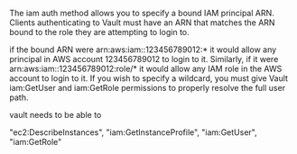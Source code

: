 The iam auth method allows you to specify a bound IAM principal ARN. Clients authenticating to Vault must have an ARN that matches the ARN bound to the role they are attempting to login to.


if the bound ARN were arn:aws:iam::123456789012:* it would allow any principal in AWS account 123456789012 to login to it. Similarly, if it were arn:aws:iam::123456789012:role/* it would allow any IAM role in the AWS account to login to it. If you wish to specify a wildcard, you must give Vault iam:GetUser and iam:GetRole permissions to properly resolve the full user path.

vault needs to be able to 

"ec2:DescribeInstances",
        "iam:GetInstanceProfile",
        "iam:GetUser",
        "iam:GetRole"


